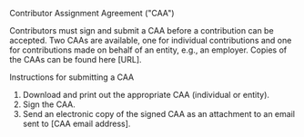 Contributor Assignment Agreement ("CAA")

Contributors must sign and submit a CAA before a contribution can be accepted. Two CAAs are available, one for individual contributions and one for contributions made on behalf of an entity, e.g., an employer. Copies of the CAAs can be found here [URL].

Instructions for submitting a CAA

1. Download and print out the appropriate CAA (individual or entity).
2. Sign the CAA.
3. Send an electronic copy of the signed CAA as an attachment to an email sent to [CAA email address].
